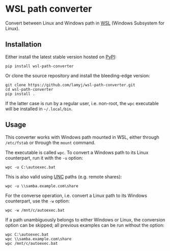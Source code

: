 # WSL path converter

Convert between Linux and Windows path in [WSL](https://en.wikipedia.org/wiki/Windows_Subsystem_for_Linux) (Windows Subsystem for Linux).

## Installation

Either install the latest stable version hosted on [PyPI](https://pypi.org/):

    pip install wsl-path-converter

Or clone the source repository and install the bleeding-edge version:

    git clone https://github.com/lamyj/wsl-path-converter.git
    cd wsl-path-converter
    pip install .

If the latter case is run by a regular user, i.e. non-root, the `wpc` executable will be installed in `~/.local/bin`.

## Usage

This converter works with Windows path mounted in WSL, either through `/etc/fstab` or through the `mount` command.

The executable is called `wpc`. To convert a Windows path to its Linux counterpart, run it with the `-u` option:

    wpc -u C:\autoexec.bat

This is also valid using [UNC](https://en.wikipedia.org/wiki/Path_(computing)#Uniform_Naming_Convention) paths (e.g. remote shares):
    
    wpc -u \\samba.example.com\share

For the converse operation, i.e. convert a Linux path to its Windows counterpart, use the `-w` option:

    wpc -w /mnt/c/autoexec.bat

If a path unambiguously belongs to either Windows or Linux, the conversion option can be skipped; all previous examples can be run without the option:

    wpc C:\autoexec.bat
    wpc \\samba.example.com\share
    wpc /mnt/c/autoexec.bat
